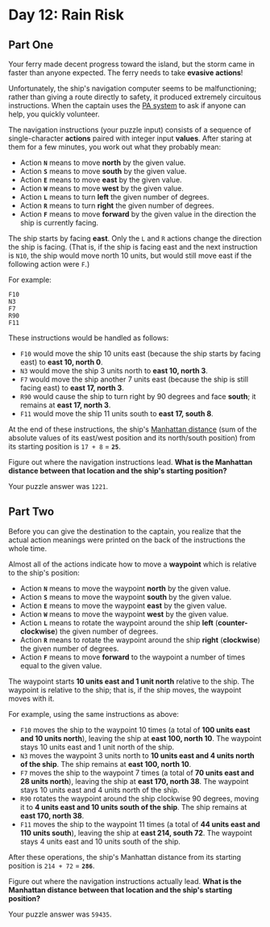 # Day 12: Rain Risk

## Part One

Your ferry made decent progress toward the island, but the storm came in
faster than anyone expected. The ferry needs to take **evasive actions**!

Unfortunately, the ship's navigation computer seems to be
malfunctioning; rather than giving a route directly to safety, it
produced extremely circuitous instructions. When the captain uses the
[PA system](https://en.wikipedia.org/wiki/Public_address_system) to ask
if anyone can help, you quickly volunteer.

The navigation instructions (your puzzle input) consists of a sequence
of single-character **actions** paired with integer input **values**. After
staring at them for a few minutes, you work out what they probably mean:

-   Action **`N`** means to move **north** by the given value.
-   Action **`S`** means to move **south** by the given value.
-   Action **`E`** means to move **east** by the given value.
-   Action **`W`** means to move **west** by the given value.
-   Action **`L`** means to turn **left** the given number of degrees.
-   Action **`R`** means to turn **right** the given number of degrees.
-   Action **`F`** means to move **forward** by the given value in the
    direction the ship is currently facing.

The ship starts by facing **east**. Only the `L` and `R` actions change
the direction the ship is facing. (That is, if the ship is facing east
and the next instruction is `N10`, the ship would move north 10 units,
but would still move east if the following action were `F`.)

For example:

    F10
    N3
    F7
    R90
    F11

These instructions would be handled as follows:

-   `F10` would move the ship 10 units east (because the ship starts by
    facing east) to **east 10, north 0**.
-   `N3` would move the ship 3 units north to **east 10, north 3**.
-   `F7` would move the ship another 7 units east (because the ship is
    still facing east) to **east 17, north 3**.
-   `R90` would cause the ship to turn right by 90 degrees and face
    **south**; it remains at **east 17, north 3**.
-   `F11` would move the ship 11 units south to **east 17, south 8**.

At the end of these instructions, the ship's [Manhattan
distance](https://en.wikipedia.org/wiki/Manhattan_distance) (sum of the
absolute values of its east/west position and its north/south position)
from its starting position is `17 + 8` = **`25`**.

Figure out where the navigation instructions lead. **What is the
Manhattan distance between that location and the ship's starting
position?**

Your puzzle answer was `1221`.

## Part Two

Before you can give the destination to the captain, you realize that the
actual action meanings were printed on the back of the instructions the
whole time.

Almost all of the actions indicate how to move a **waypoint** which is
relative to the ship's position:

-   Action **`N`** means to move the waypoint **north** by the given value.
-   Action **`S`** means to move the waypoint **south** by the given value.
-   Action **`E`** means to move the waypoint **east** by the given value.
-   Action **`W`** means to move the waypoint **west** by the given value.
-   Action **`L`** means to rotate the waypoint around the ship **left**
    (**counter-clockwise**) the given number of degrees.
-   Action **`R`** means to rotate the waypoint around the ship **right**
    (**clockwise**) the given number of degrees.
-   Action **`F`** means to move **forward** to the waypoint a number of
    times equal to the given value.

The waypoint starts **10 units east and 1 unit north** relative to the
ship. The waypoint is relative to the ship; that is, if the ship moves,
the waypoint moves with it.

For example, using the same instructions as above:

-   `F10` moves the ship to the waypoint 10 times (a total of **100 units
    east and 10 units north**), leaving the ship at **east 100, north 10**.
    The waypoint stays 10 units east and 1 unit north of the ship.
-   `N3` moves the waypoint 3 units north to **10 units east and 4 units
    north of the ship**. The ship remains at **east 100, north 10**.
-   `F7` moves the ship to the waypoint 7 times (a total of **70 units
    east and 28 units north**), leaving the ship at **east 170, north 38**.
    The waypoint stays 10 units east and 4 units north of the ship.
-   `R90` rotates the waypoint around the ship clockwise 90 degrees,
    moving it to **4 units east and 10 units south of the ship**. The ship
    remains at **east 170, north 38**.
-   `F11` moves the ship to the waypoint 11 times (a total of **44 units
    east and 110 units south**), leaving the ship at **east 214, south
    72**. The waypoint stays 4 units east and 10 units south of the ship.

After these operations, the ship's Manhattan distance from its starting
position is `214 + 72` = **`286`**.

Figure out where the navigation instructions actually lead. **What is the
Manhattan distance between that location and the ship's starting
position?**

Your puzzle answer was `59435`.
